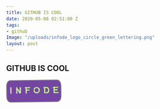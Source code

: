 ```yaml
---
title: GITHUB IS COOL
date: 2020-05-08 02:51:00 Z
tags:
- github
Image: "/uploads/infode_logo_circle_green_lettering.png"
layout: post
---
```


## GITHUB IS COOL

![infode_logo_circle_green_lettering.png](/uploads/infode_logo_circle_green_lettering.png)
